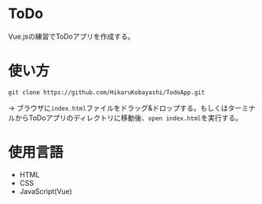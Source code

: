 # ToDo
Vue.jsの練習でToDoアプリを作成する。

# 使い方
`git clone https://github.com/HikaruKobayashi/TodoApp.git`

→ ブラウザに`index.html`ファイルをドラッグ&ドロップする。もしくはターミナルからToDoアプリのディレクトリに移動後、`open index.html`を実行する。

# 使用言語
- HTML
- CSS
- JavaScript(Vue)
